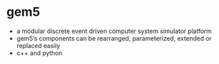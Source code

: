 # gem5
- a modular discrete event driven computer system simulator platform
- gem5’s components can be rearranged, parameterized, extended or replaced easily
- c++ and python
